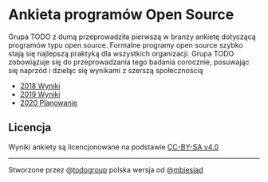 # Ankieta programów Open Source

Grupa TODO z dumą przeprowadziła pierwszą w branży ankietę dotyczącą programów typu open source. Formalne programy open source szybko stają się najlepszą praktyką dla wszystkich organizacji. Grupa TODO zobowiązuje się do przeprowadzania tego badania corocznie, posuwając się naprzód i dzieląc się wynikami z szerszą społecznością

* [2018 Wyniki](https://github.com/mbiesiad/survey/tree/master/2018)
* [2019 Wyniki](https://github.com/mbiesiad/survey/tree/master/2019)
* [2020 Planowanie](https://github.com/mbiesiad/survey/blob/master/2020/README.md)

## Licencja

Wyniki ankiety są licencjonowane na podstawie [CC-BY-SA v4.0](https://creativecommons.org/licenses/by-sa/4.0/)

________________________
Stworzone przez @[todogroup](https://github.com/todogroup) polska wersja od @[mbiesiad](https://github.com/mbiesiad)
